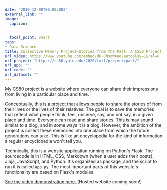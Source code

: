```yaml
---
date: "2019-12-08T00:00:00Z"
external_link: ""
image:
  caption: 
  
  
  focal_point: Smart
tags:
- Data Science
title: Collective Memory Project—Stories from the Past. A CS50 Project
url_video: https://www.youtube.com/embed/dH-BNsqWAoo?autoplay=1&rel=0
url_project: "https://cs50.yale.edu/2020/fall/project/past/"
url_app: ""
url_code: ""
url_dataset: ""
---
```


My CS50 project is a website where everyone can share their impressions from living in a particular place and time.

Conceptually, this is a project that allows people to share the stories of from their lives or the lives of their relatives. The goal is to save the memories that reflect what people think, feel, observe, say, and not say, in a given place and time. Everyone can read and share stories. This is may sound similar to a blog, and in some ways it is a blog. However, the ambition of the project is collect these memories into one place from which the future generations can take. This is like an encyclopedia for the kind of information a regular encyclopedia won't tell you.

Technically, this is a website application running on Python's Flask. The sourcecode is in HTML, CSS, Markdown (when a user adds their posts), Jinja, JavaScript, and Python. It's organized as package, and the script to run it is called `app.py`. The most important parts of this website's functionality are based on Flask's modules. 

[See the video demonstration here. ](https://www.youtube.com/embed/dH-BNsqWAoo?autoplay=1&rel=0)(Hosted website coming soon!)


